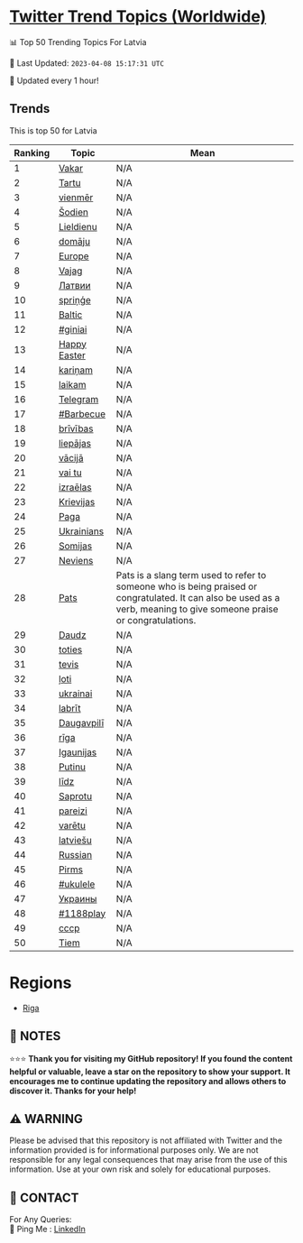 [Twitter Trend Topics (Worldwide)](https://github.com/ErcinDedeoglu/Twitter-Trend-Topics)
==========


📊 Top 50 Trending Topics For Latvia

📆 Last Updated: `2023-04-08 15:17:31 UTC`

🔧 Updated every 1 hour!


## Trends

This is top 50 for Latvia

| Ranking | Topic | Mean |
| ------- | ------------ | ------------ |
| 1 | [Vakar](http://twitter.com/search?q=Vakar) | N/A |
| 2 | [Tartu](http://twitter.com/search?q=Tartu) | N/A |
| 3 | [vienmēr](http://twitter.com/search?q=vienm%c4%93r) | N/A |
| 4 | [Šodien](http://twitter.com/search?q=%c5%a0odien) | N/A |
| 5 | [Lieldienu](http://twitter.com/search?q=Lieldienu) | N/A |
| 6 | [domāju](http://twitter.com/search?q=dom%c4%81ju) | N/A |
| 7 | [Europe](http://twitter.com/search?q=Europe) | N/A |
| 8 | [Vajag](http://twitter.com/search?q=Vajag) | N/A |
| 9 | [Латвии](http://twitter.com/search?q=%d0%9b%d0%b0%d1%82%d0%b2%d0%b8%d0%b8) | N/A |
| 10 | [spriņģe](http://twitter.com/search?q=spri%c5%86%c4%a3e) | N/A |
| 11 | [Baltic](http://twitter.com/search?q=Baltic) | N/A |
| 12 | [#giniai](http://twitter.com/search?q=%23giniai) | N/A |
| 13 | [Happy Easter](http://twitter.com/search?q=Happy+Easter) | N/A |
| 14 | [kariņam](http://twitter.com/search?q=kari%c5%86am) | N/A |
| 15 | [laikam](http://twitter.com/search?q=laikam) | N/A |
| 16 | [Telegram](http://twitter.com/search?q=Telegram) | N/A |
| 17 | [#Barbecue](http://twitter.com/search?q=%23Barbecue) | N/A |
| 18 | [brīvības](http://twitter.com/search?q=br%c4%abv%c4%abbas) | N/A |
| 19 | [liepājas](http://twitter.com/search?q=liep%c4%81jas) | N/A |
| 20 | [vācijā](http://twitter.com/search?q=v%c4%81cij%c4%81) | N/A |
| 21 | [vai tu](http://twitter.com/search?q=vai+tu) | N/A |
| 22 | [izraēlas](http://twitter.com/search?q=izra%c4%93las) | N/A |
| 23 | [Krievijas](http://twitter.com/search?q=Krievijas) | N/A |
| 24 | [Paga](http://twitter.com/search?q=Paga) | N/A |
| 25 | [Ukrainians](http://twitter.com/search?q=Ukrainians) | N/A |
| 26 | [Somijas](http://twitter.com/search?q=Somijas) | N/A |
| 27 | [Neviens](http://twitter.com/search?q=Neviens) | N/A |
| 28 | [Pats](http://twitter.com/search?q=Pats) | Pats is a slang term used to refer to someone who is being praised or congratulated. It can also be used as a verb, meaning to give someone praise or congratulations. |
| 29 | [Daudz](http://twitter.com/search?q=Daudz) | N/A |
| 30 | [toties](http://twitter.com/search?q=toties) | N/A |
| 31 | [tevis](http://twitter.com/search?q=tevis) | N/A |
| 32 | [ļoti](http://twitter.com/search?q=%c4%bcoti) | N/A |
| 33 | [ukrainai](http://twitter.com/search?q=ukrainai) | N/A |
| 34 | [labrīt](http://twitter.com/search?q=labr%c4%abt) | N/A |
| 35 | [Daugavpilī](http://twitter.com/search?q=Daugavpil%c4%ab) | N/A |
| 36 | [rīga](http://twitter.com/search?q=r%c4%abga) | N/A |
| 37 | [Igaunijas](http://twitter.com/search?q=Igaunijas) | N/A |
| 38 | [Putinu](http://twitter.com/search?q=Putinu) | N/A |
| 39 | [līdz](http://twitter.com/search?q=l%c4%abdz) | N/A |
| 40 | [Saprotu](http://twitter.com/search?q=Saprotu) | N/A |
| 41 | [pareizi](http://twitter.com/search?q=pareizi) | N/A |
| 42 | [varētu](http://twitter.com/search?q=var%c4%93tu) | N/A |
| 43 | [latviešu](http://twitter.com/search?q=latvie%c5%a1u) | N/A |
| 44 | [Russian](http://twitter.com/search?q=Russian) | N/A |
| 45 | [Pirms](http://twitter.com/search?q=Pirms) | N/A |
| 46 | [#ukulele](http://twitter.com/search?q=%23ukulele) | N/A |
| 47 | [Украины](http://twitter.com/search?q=%d0%a3%d0%ba%d1%80%d0%b0%d0%b8%d0%bd%d1%8b) | N/A |
| 48 | [#1188play](http://twitter.com/search?q=%231188play) | N/A |
| 49 | [ссср](http://twitter.com/search?q=%d1%81%d1%81%d1%81%d1%80) | N/A |
| 50 | [Tiem](http://twitter.com/search?q=Tiem) | N/A |



# Regions

* [Riga](</Latvia/Riga.md>)



## 📝 NOTES

⭐⭐⭐ **Thank you for visiting my GitHub repository! If you found the content helpful or valuable, leave a star on the repository to show your support. It encourages me to continue updating the repository and allows others to discover it. Thanks for your help!**


## ⚠️ WARNING

Please be advised that this repository is not affiliated with Twitter and the information provided is for informational purposes only. We are not responsible for any legal consequences that may arise from the use of this information. Use at your own risk and solely for educational purposes.


## 📨 CONTACT

 For Any Queries:  
            🏓 Ping Me : [LinkedIn](https://www.linkedin.com/in/ercindedeoglu/)
